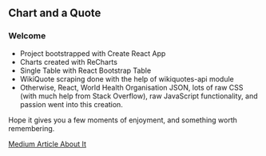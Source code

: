 ## Chart and a Quote
### Welcome

- Project bootstrapped with Create React App
- Charts created with ReCharts
- Single Table with React Bootstrap Table
- WikiQuote scraping done with the help of wikiquotes-api module
- Otherwise, React, World Health Organisation JSON, lots of raw CSS (with much help from Stack Overflow), raw JavaScript functionality, and passion went into this creation.

Hope it gives you a few moments of enjoyment, and something worth remembering.

[Medium Article About It](https://medium.com/@muzsik33/how-to-create-and-deploy-a-create-react-app-with-recharts-the-wikiquotes-api-and-a-data-set-1f3a90fccb2d)
